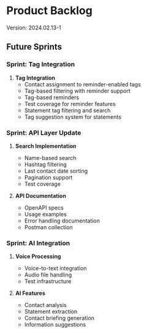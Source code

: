 # Product Backlog
Version: 2024.02.13-1

## Future Sprints

### Sprint: Tag Integration
1. **Tag Integration**
   - Contact assignment to reminder-enabled tags
   - Tag-based filtering with reminder support
   - Tag-based reminders
   - Test coverage for reminder features
   - Statement tag filtering and search
   - Tag suggestion system for statements

### Sprint: API Layer Update
1. **Search Implementation**
   - Name-based search
   - Hashtag filtering
   - Last contact date sorting
   - Pagination support
   - Test coverage

2. **API Documentation**
   - OpenAPI specs
   - Usage examples
   - Error handling documentation
   - Postman collection

### Sprint: AI Integration
1. **Voice Processing**
   - Voice-to-text integration
   - Audio file handling
   - Test infrastructure

2. **AI Features**
   - Contact analysis
   - Statement extraction
   - Contact briefing generation
   - Information suggestions
